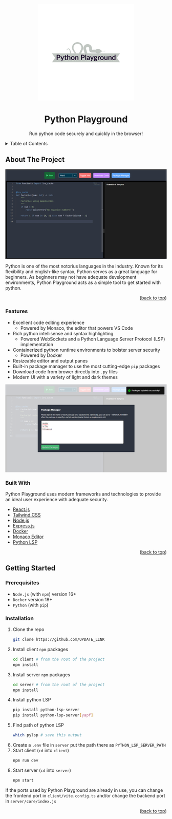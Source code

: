 <div id="top"></div>

<!-- PROJECT SHIELDS -->
<!--
*** I'm using markdown "reference style" links for readability.
*** Reference links are enclosed in brackets [ ] instead of parentheses ( ).
*** See the bottom of this document for the declaration of the reference variables
*** for contributors-url, forks-url, etc. This is an optional, concise syntax you may use.
*** https://www.markdownguide.org/basic-syntax/#reference-style-links
-->

<!-- PROJECT LOGO -->
<br />
<div align="center">
  <a href="#">
    <img src="client/assets/logo.png" alt="Logo" width="300">
  </a>

  <h1 align="center">Python Playground</h3>

  <p align="center">
    Run python code securely and quickly in the browser!
  </p>
</div>

<!-- TABLE OF CONTENTS -->
<details>
  <summary>Table of Contents</summary>
  <ol>
    <li>
      <a href="#about-the-project">About The Project</a>
      <ul>
        <li><a href="#built-with">Built With</a></li>
      </ul>
    </li>
    <li>
      <a href="#getting-started">Getting Started</a>
      <ul>
        <li><a href="#prerequisites">Prerequisites</a></li>
        <li><a href="#installation">Installation</a></li>
      </ul>
    </li>
  </ol>
</details>



<!-- ABOUT THE PROJECT -->
## About The Project

<img src="static/demo.png" align="center">

Python is one of the most notorius languages in the industry. Known for its
flexibility and english-like syntax, Python serves as a great language
for beginners. As beginners may not have adequate development environments,
Python Playground acts as a simple tool to get started with python.

<p align="right">(<a href="#top">back to top</a>)</p>

### Features

 - Excellent code editing experience
   - Powered by Monaco, the editor that powers VS Code
 - Rich python intellisense and syntax highlighting
   - Powered WebSockets and a Python Language Server Protocol (LSP) implementation
 - Containerized python runtime environments to bolster server security
   - Powered by Docker
 - Resizeable editor and output panes
 - Built-in package manager to use the most cutting-edge `pip` packages
 - Download code from brower directly into `.py` files
 - Modern UI with a variety of light and dark themes

<img src="static/package_manager.png" align="center">

### Built With

Python Playground uses modern frameworks and technologies to provide an ideal
user experience with adequate security.

* [React.js](https://reactjs.org/)
* [Tailwind CSS](https://tailwindcss.com/)
* [Node.js](https://nodejs.org/)
* [Express.js](https://expressjs.com/)
* [Docker](https://docker.com)
* [Monaco Editor](https://microsoft.github.io/monaco-editor/)
* [Python LSP](https://github.com/python-lsp/python-lsp-server)

<p align="right">(<a href="#top">back to top</a>)</p>



<!-- GETTING STARTED -->
## Getting Started

### Prerequisites

* `Node.js` (with `npm`) version 16+
* `Docker` version 18+
* `Python` (with `pip`)

### Installation

1. Clone the repo
   ```sh
   git clone https://github.com/UPDATE_LINK
   ```
2. Install client `npm` packages
   ```sh
   cd client # from the root of the project
   npm install
   ```
3. Install server `npm` packages
   ```sh
   cd server # from the root of the project
   npm install 
   ```
4. Install python LSP
    ```sh
    pip install python-lsp-server
    pip install python-lsp-server[yapf]
    ```
5. Find path of python LSP
    ```sh
    which pylsp # save this output
    ```
6. Create a `.env` file in `server` put the path there as `PYTHON_LSP_SERVER_PATH`
7. Start client (`cd` into `client`)
    ```sh
    npm run dev
    ```
8. Start server (`cd` into `server`)
    ```sh
    npm start
    ```

If the ports used by Python Playground are already in use, you can change
the frontend port in `client/vite.config.ts` and/or change the backend port
in `server/core/index.js`

<p align="right">(<a href="#top">back to top</a>)</p>